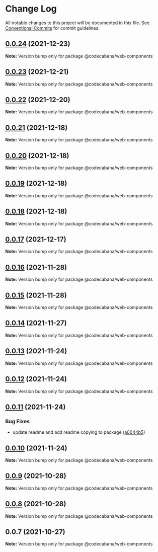 # Change Log

All notable changes to this project will be documented in this file.
See [Conventional Commits](https://conventionalcommits.org) for commit guidelines.

## [0.0.24](https://github.com/code-cabana/web-components/compare/v0.0.23...v0.0.24) (2021-12-23)

**Note:** Version bump only for package @codecabana/web-components





## [0.0.23](https://github.com/code-cabana/web-components/compare/v0.0.22...v0.0.23) (2021-12-21)

**Note:** Version bump only for package @codecabana/web-components





## [0.0.22](https://github.com/code-cabana/web-components/compare/v0.0.21...v0.0.22) (2021-12-20)

**Note:** Version bump only for package @codecabana/web-components





## [0.0.21](https://github.com/code-cabana/web-components/compare/v0.0.20...v0.0.21) (2021-12-18)

**Note:** Version bump only for package @codecabana/web-components





## [0.0.20](https://github.com/code-cabana/web-components/compare/v0.0.19...v0.0.20) (2021-12-18)

**Note:** Version bump only for package @codecabana/web-components





## [0.0.19](https://github.com/code-cabana/web-components/compare/v0.0.18...v0.0.19) (2021-12-18)

**Note:** Version bump only for package @codecabana/web-components





## [0.0.18](https://github.com/code-cabana/web-components/compare/v0.0.17...v0.0.18) (2021-12-18)

**Note:** Version bump only for package @codecabana/web-components





## [0.0.17](https://github.com/code-cabana/web-components/compare/v0.0.16...v0.0.17) (2021-12-17)

**Note:** Version bump only for package @codecabana/web-components





## [0.0.16](https://github.com/code-cabana/web-components/compare/v0.0.15...v0.0.16) (2021-11-28)

**Note:** Version bump only for package @codecabana/web-components





## [0.0.15](https://github.com/code-cabana/web-components/compare/v0.0.14...v0.0.15) (2021-11-28)

**Note:** Version bump only for package @codecabana/web-components





## [0.0.14](https://github.com/code-cabana/web-components/compare/v0.0.13...v0.0.14) (2021-11-27)

**Note:** Version bump only for package @codecabana/web-components





## [0.0.13](https://github.com/code-cabana/web-components/compare/v0.0.12...v0.0.13) (2021-11-24)

**Note:** Version bump only for package @codecabana/web-components





## [0.0.12](https://github.com/code-cabana/web-components/compare/v0.0.11...v0.0.12) (2021-11-24)

**Note:** Version bump only for package @codecabana/web-components





## [0.0.11](https://github.com/code-cabana/web-components/compare/v0.0.10...v0.0.11) (2021-11-24)


### Bug Fixes

* update readme and add readme copying to package ([a0044b5](https://github.com/code-cabana/web-components/commit/a0044b59bfe552ff36416f5168e059c084332ee2))





## [0.0.10](https://github.com/code-cabana/web-components/compare/v0.0.9...v0.0.10) (2021-11-24)

**Note:** Version bump only for package @codecabana/web-components





## [0.0.9](https://github.com/code-cabana/web-components/compare/v0.0.8...v0.0.9) (2021-10-28)

**Note:** Version bump only for package @codecabana/web-components





## [0.0.8](https://github.com/code-cabana/web-components/compare/v0.0.7...v0.0.8) (2021-10-28)

**Note:** Version bump only for package @codecabana/web-components





## 0.0.7 (2021-10-27)

**Note:** Version bump only for package @codecabana/web-components
